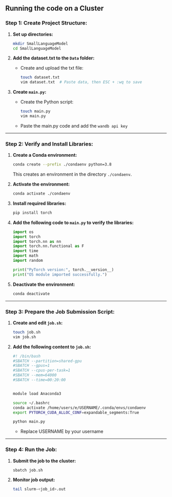 
## **Running the code on a Cluster**


### **Step 1: Create Project Structure:**

1. **Set up directories:**
   ```bash
   mkdir SmallLanguageModel
   cd SmallLanguageModel
   ```

2. **Add the dataset.txt to the `Data` folder:**
   - Create and upload the txt file:
     ```bash
     touch dataset.txt
     vim dataset.txt  # Paste data, then ESC + :wq to save
     ```

3. **Create `main.py`:**
   - Create the Python script:
     ```bash
     touch main.py
     vim main.py
     ```
   - Paste the main.py code and add the `wandb api key`

---

### **Step 2: Verify and Install Libraries:**

1. **Create a Conda environment:**
   ```bash
   conda create --prefix ./condaenv python=3.8
   ```
   This creates an environment in the directory `./condaenv`.

2. **Activate the environment:**
   ```bash
   conda activate ./condaenv
   ```

3. **Install required libraries:**
   ```bash
   pip install torch
   ```

4. **Add the following code to `main.py` to verify the libraries:**
   ```python
   import os
   import torch
   import torch.nn as nn
   import torch.nn.functional as F
   import time
   import math
   import random

   print("PyTorch version:", torch.__version__)
   print("OS module imported successfully.")
   ```

5. **Deactivate the environment:**
   ```bash
   conda deactivate
   ```

---

### **Step 3: Prepare the Job Submission Script:**

1. **Create and edit `job.sh`:**
   ```bash
   touch job.sh
   vim job.sh
   ```

2. **Add the following content to `job.sh`:**
    ```bash
    #! /bin/bash
    #SBATCH --partition=shared-gpu
    #SBATCH --gpus=1
    #SBATCH --cpus-per-task=1
    #SBATCH --mem=64000  
    #SBATCH --time=00:20:00 


    module load Anaconda3

    source ~/.bashrc
    conda activate /home/users/e/USERNAME/.conda/envs/condaenv
    export PYTORCH_CUDA_ALLOC_CONF=expandable_segments:True

    python main.py
    ```

    - Replace USERNAME by your username

---

### **Step 4: Run the Job:**

1. **Submit the job to the cluster:**
   ```bash
   sbatch job.sh
   ```

2. **Monitor job output:**
   ```bash
   tail slurm-<job_id>.out
   ```
